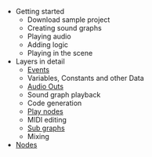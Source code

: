 * Getting started
    * Download sample project
    * Creating sound graphs
    * Playing audio
    * Adding logic
    * Playing in the scene
* Layers in detail
    * [Events](Events)
    * Variables, Constants and other Data
    * [Audio Outs](Audio-Outs)
    * Sound graph playback
    * Code generation
    * [Play nodes](Play-Nodes)
    * MIDI editing
    * [Sub graphs](Sub-Graphs)
    * Mixing
* [Nodes](Nodes)


